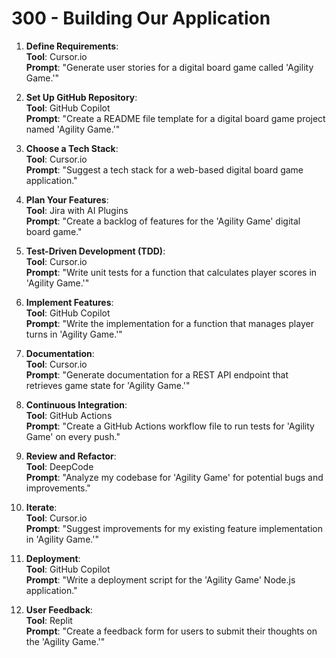 # 300 - Building Our Application

1. **Define Requirements**:  
   **Tool**: Cursor.io  
   **Prompt**: "Generate user stories for a digital board game called 'Agility Game.'"

2. **Set Up GitHub Repository**:  
   **Tool**: GitHub Copilot  
   **Prompt**: "Create a README file template for a digital board game project named 'Agility Game.'"

3. **Choose a Tech Stack**:  
   **Tool**: Cursor.io  
   **Prompt**: "Suggest a tech stack for a web-based digital board game application."

4. **Plan Your Features**:  
   **Tool**: Jira with AI Plugins  
   **Prompt**: "Create a backlog of features for the 'Agility Game' digital board game."

5. **Test-Driven Development (TDD)**:  
   **Tool**: Cursor.io  
   **Prompt**: "Write unit tests for a function that calculates player scores in 'Agility Game.'"

6. **Implement Features**:  
   **Tool**: GitHub Copilot  
   **Prompt**: "Write the implementation for a function that manages player turns in 'Agility Game.'"

7. **Documentation**:  
   **Tool**: Cursor.io  
   **Prompt**: "Generate documentation for a REST API endpoint that retrieves game state for 'Agility Game.'"

8. **Continuous Integration**:  
   **Tool**: GitHub Actions  
   **Prompt**: "Create a GitHub Actions workflow file to run tests for 'Agility Game' on every push."

9. **Review and Refactor**:  
   **Tool**: DeepCode  
   **Prompt**: "Analyze my codebase for 'Agility Game' for potential bugs and improvements."

10. **Iterate**:  
    **Tool**: Cursor.io  
    **Prompt**: "Suggest improvements for my existing feature implementation in 'Agility Game.'"

11. **Deployment**:  
    **Tool**: GitHub Copilot  
    **Prompt**: "Write a deployment script for the 'Agility Game' Node.js application."

12. **User Feedback**:  
    **Tool**: Replit  
    **Prompt**: "Create a feedback form for users to submit their thoughts on the 'Agility Game.'"
